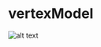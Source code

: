 # vertexModel

![alt text](https://github.com/HiBandan/vertexModel/blob/main/logo/vertexModel-1.0.png)

